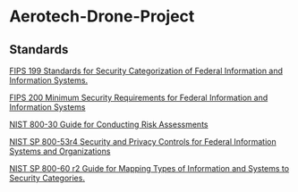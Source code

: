 # Aerotech-Drone-Project

## Standards
[FIPS 199 Standards for Security Categorization of Federal Information and Information Systems.](https://github.com/CSE4380-Spring-2025/Aerotech-Drone-Project/blob/main/Standards/nist.fips.199.pdf)

[FIPS 200 Minimum Security Requirements for Federal Information and Information Systems](https://github.com/CSE4380-Spring-2025/Aerotech-Drone-Project/blob/main/Standards/nist.fips.200.pdf)

[NIST 800-30 Guide for Conducting Risk Assessments]()

[NIST SP 800-53r4 Security and Privacy Controls for Federal Information Systems and Organizations](https://github.com/CSE4380-Spring-2025/Aerotech-Drone-Project/blob/main/Standards/NIST.SP.800-53r4.pdf)

[NIST SP 800-60 r2 Guide for Mapping Types of Information and Systems to Security Categories.](https://github.com/CSE4380-Spring-2025/Aerotech-Drone-Project/blob/main/Standards/nistspecialpublication800-60v1r1.pdf)
